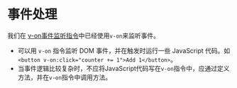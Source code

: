 # 事件处理

我们在 [v-on事件监听指令](./vue_basic_use.md#_2-4-v-on事件监听指令)中已经使用`v-on`来监听事件。

- 可以用 `v-on` 指令监听 DOM 事件，并在触发时运行一些 JavaScript 代码。如`<button v-on:click="counter += 1">Add 1</button>`。
- 当事件逻辑比较复杂时，不应将JavaScript代码写在`v-on`指令中，应通过定义方法，并在`v-on`指令中调用方法。




